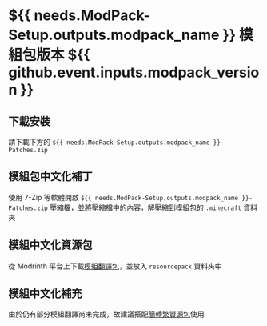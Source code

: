 # ${{ needs.ModPack-Setup.outputs.modpack_name }} 模組包版本 ${{ github.event.inputs.modpack_version }}

## 下載安裝

請下載下方的 ``${{ needs.ModPack-Setup.outputs.modpack_name }}-Patches.zip``

## 模組包中文化補丁

使用 7-Zip 等軟體開啟 ``${{ needs.ModPack-Setup.outputs.modpack_name }}-Patches.zip`` 壓縮檔，並將壓縮檔中的內容，解壓縮到模組包的 ``.minecraft`` 資料夾

## 模組中文化資源包

從 Modrinth 平台上下載[模組翻譯包](https://modrinth.com/resourcepack/modstranslationpack)，並放入 ``resourcepack`` 資料夾中

## 模組中文化補充

由於仍有部分模組翻譯尚未完成，故建議搭配[簡轉繁資源包](https://github.com/TeamKugimiya/MMLP-CN-to-ZW/releases/tag/latest)使用
